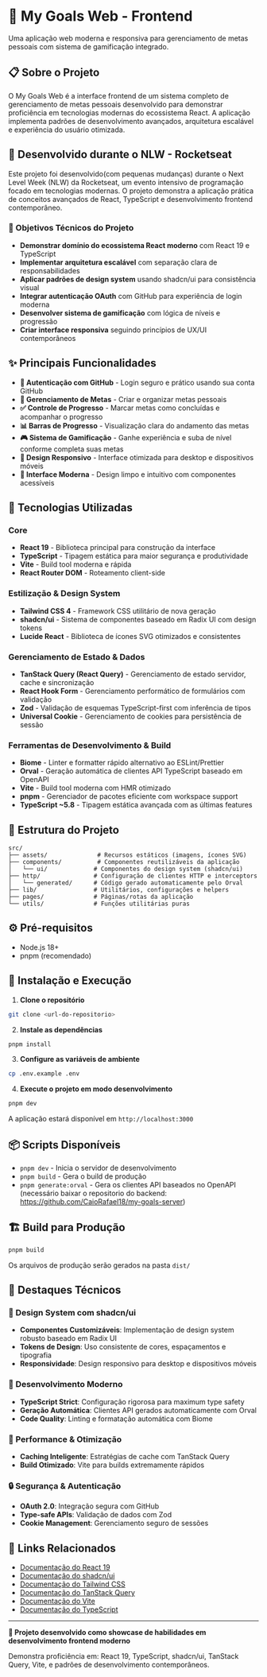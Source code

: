 # 🎯 My Goals Web - Frontend

Uma aplicação web moderna e responsiva para gerenciamento de metas pessoais com sistema de gamificação integrado.

## 📋 Sobre o Projeto

O My Goals Web é a interface frontend de um sistema completo de gerenciamento de metas pessoais desenvolvido para demonstrar proficiência em tecnologias modernas do ecossistema React. A aplicação implementa padrões de desenvolvimento avançados, arquitetura escalável e experiência do usuário otimizada.

## 🚀 Desenvolvido durante o NLW - Rocketseat

Este projeto foi desenvolvido(com pequenas mudanças) durante o Next Level Week (NLW) da Rocketseat, um evento intensivo de programação focado em tecnologias modernas. O projeto demonstra a aplicação prática de conceitos avançados de React, TypeScript e desenvolvimento frontend contemporâneo.

### 🎯 Objetivos Técnicos do Projeto

- **Demonstrar domínio do ecossistema React moderno** com React 19 e TypeScript
- **Implementar arquitetura escalável** com separação clara de responsabilidades
- **Aplicar padrões de design system** usando shadcn/ui para consistência visual
- **Integrar autenticação OAuth** com GitHub para experiência de login moderna
- **Desenvolver sistema de gamificação** com lógica de níveis e progressão
- **Criar interface responsiva** seguindo princípios de UX/UI contemporâneos

## ✨ Principais Funcionalidades

- **🔐 Autenticação com GitHub** - Login seguro e prático usando sua conta GitHub
- **📝 Gerenciamento de Metas** - Criar e organizar metas pessoais
- **✅ Controle de Progresso** - Marcar metas como concluídas e acompanhar o progresso
- **📊 Barras de Progresso** - Visualização clara do andamento das metas
- **🎮 Sistema de Gamificação** - Ganhe experiência e suba de nível conforme completa suas metas
- **📱 Design Responsivo** - Interface otimizada para desktop e dispositivos móveis
- **🌙 Interface Moderna** - Design limpo e intuitivo com componentes acessíveis

## 🚀 Tecnologias Utilizadas

### Core

- **React 19** - Biblioteca principal para construção da interface
- **TypeScript** - Tipagem estática para maior segurança e produtividade
- **Vite** - Build tool moderna e rápida
- **React Router DOM** - Roteamento client-side

### Estilização & Design System

- **Tailwind CSS 4** - Framework CSS utilitário de nova geração
- **shadcn/ui** - Sistema de componentes baseado em Radix UI com design tokens
- **Lucide React** - Biblioteca de ícones SVG otimizados e consistentes

### Gerenciamento de Estado & Dados

- **TanStack Query (React Query)** - Gerenciamento de estado servidor, cache e sincronização
- **React Hook Form** - Gerenciamento performático de formulários com validação
- **Zod** - Validação de esquemas TypeScript-first com inferência de tipos
- **Universal Cookie** - Gerenciamento de cookies para persistência de sessão

### Ferramentas de Desenvolvimento & Build

- **Biome** - Linter e formatter rápido alternativo ao ESLint/Prettier
- **Orval** - Geração automática de clientes API TypeScript baseado em OpenAPI
- **Vite** - Build tool moderna com HMR otimizado
- **pnpm** - Gerenciador de pacotes eficiente com workspace support
- **TypeScript ~5.8** - Tipagem estática avançada com as últimas features

## 📁 Estrutura do Projeto

```
src/
├── assets/              # Recursos estáticos (imagens, ícones SVG)
├── components/          # Componentes reutilizáveis da aplicação
│   └── ui/             # Componentes do design system (shadcn/ui)
├── http/               # Configuração de clientes HTTP e interceptors
│   └── generated/      # Código gerado automaticamente pelo Orval
├── lib/                # Utilitários, configurações e helpers
├── pages/              # Páginas/rotas da aplicação
└── utils/              # Funções utilitárias puras
```

## ⚙️ Pré-requisitos

- Node.js 18+
- pnpm (recomendado)

## 🔧 Instalação e Execução

1. **Clone o repositório**

```bash
git clone <url-do-repositorio>
```

2. **Instale as dependências**

```bash
pnpm install
```

3. **Configure as variáveis de ambiente**

```bash
cp .env.example .env
```

4. **Execute o projeto em modo desenvolvimento**

```bash
pnpm dev
```

A aplicação estará disponível em `http://localhost:3000`

## 📦 Scripts Disponíveis

- `pnpm dev` - Inicia o servidor de desenvolvimento
- `pnpm build` - Gera o build de produção
- `pnpm generate:orval` - Gera os clientes API baseados no OpenAPI (necessário baixar o repositorio do backend: https://github.com/CaioRafael18/my-goals-server)

## 🏗️ Build para Produção

```bash
pnpm build
```

Os arquivos de produção serão gerados na pasta `dist/`

## 📝 Destaques Técnicos

### 🎨 Design System com shadcn/ui

- **Componentes Customizáveis**: Implementação de design system robusto baseado em Radix UI
- **Tokens de Design**: Uso consistente de cores, espaçamentos e tipografia
- **Responsividade**: Design responsivo para desktop e dispositivos móveis

### 🔧 Desenvolvimento Moderno

- **TypeScript Strict**: Configuração rigorosa para maximum type safety
- **Geração Automática**: Clientes API gerados automaticamente com Orval
- **Code Quality**: Linting e formatação automática com Biome

### 🚀 Performance & Otimização

- **Caching Inteligente**: Estratégias de cache com TanStack Query
- **Build Otimizado**: Vite para builds extremamente rápidos

### 🔒 Segurança & Autenticação

- **OAuth 2.0**: Integração segura com GitHub
- **Type-safe APIs**: Validação de dados com Zod
- **Cookie Management**: Gerenciamento seguro de sessões

## 🔗 Links Relacionados

- [Documentação do React 19](https://react.dev/)
- [Documentação do shadcn/ui](https://ui.shadcn.com/)
- [Documentação do Tailwind CSS](https://tailwindcss.com/)
- [Documentação do TanStack Query](https://tanstack.com/query/)
- [Documentação do Vite](https://vitejs.dev/)
- [Documentação do TypeScript](https://www.typescriptlang.org/)

---

**💼 Projeto desenvolvido como showcase de habilidades em desenvolvimento frontend moderno**

Demonstra proficiência em: React 19, TypeScript, shadcn/ui, TanStack Query, Vite, e padrões de desenvolvimento contemporâneos.
